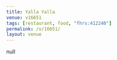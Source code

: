 ```yaml
---
title: Yalla Yalla
venue: v16651
tags: [restaurant, food, "fhrs:412240"]
permalink: /v/16651/
layout: venue
---
```

null